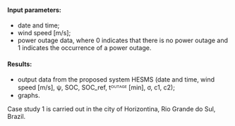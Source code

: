 #### Input parameters:
- date and time;
- wind speed [m/s];
- power outage data, where 0 indicates that there is no power outage and 1 indicates the occurrence of a power outage.
#### Results:
- output data from the proposed system HESMS (date and time, wind speed [m/s], ψ, SOC, SOC_ref, tᴼᵁᵀᴬᴳᴱ [min], σ, c1, c2);
- graphs.

Case study 1 is carried out in the city of Horizontina, Rio Grande do Sul, Brazil.
